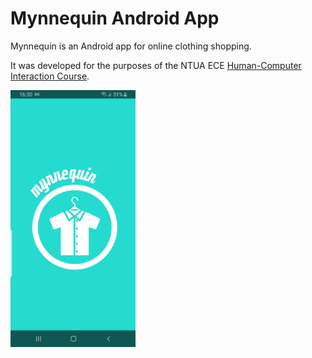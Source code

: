 # Mynnequin Android App

Mynnequin is an Android app for online clothing shopping. 

It was developed for the purposes of the NTUA ECE [Human-­Computer Interaction Course](https://eclass.ails.ece.ntua.gr/courses/101/).


<img src="img/01_mynnequin.jpg" alt="01_mynnequin" style="width:200px;"/>